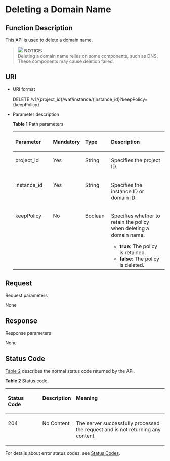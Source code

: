 # Deleting a Domain Name<a name="EN-US_TOPIC_0193631187"></a>

## Function Description<a name="section12424902"></a>

This API is used to delete a domain name.

>![](/images/icon-notice.gif) **NOTICE:**   
>Deleting a domain name relies on some components, such as DNS. These components may cause deletion failed.  

## URI<a name="section44715260"></a>

-   URI format

    DELETE  /v1/\{project\_id\}/waf/instance/\{instance\_id\}?keepPolicy=\{keepPolicy\}

-   Parameter description

    **Table  1**  Path parameters

    <a name="table39367534"></a>
    <table><thead align="left"><tr id="row49918595"><th class="cellrowborder" valign="top" width="25.507449255074494%" id="mcps1.2.5.1.1"><p id="p16874366"><a name="p16874366"></a><a name="p16874366"></a><strong id="b8423192211398"><a name="b8423192211398"></a><a name="b8423192211398"></a>Parameter</strong></p>
    </th>
    <th class="cellrowborder" valign="top" width="17.348265173482652%" id="mcps1.2.5.1.2"><p id="p24646410"><a name="p24646410"></a><a name="p24646410"></a><strong id="b16189237395"><a name="b16189237395"></a><a name="b16189237395"></a>Mandatory</strong></p>
    </th>
    <th class="cellrowborder" valign="top" width="17.348265173482652%" id="mcps1.2.5.1.3"><p id="p50202190"><a name="p50202190"></a><a name="p50202190"></a><strong id="b1269720245393"><a name="b1269720245393"></a><a name="b1269720245393"></a>Type</strong></p>
    </th>
    <th class="cellrowborder" valign="top" width="39.796020397960206%" id="mcps1.2.5.1.4"><p id="p39845619"><a name="p39845619"></a><a name="p39845619"></a><strong id="b1847822510391"><a name="b1847822510391"></a><a name="b1847822510391"></a>Description</strong></p>
    </th>
    </tr>
    </thead>
    <tbody><tr id="row6269729"><td class="cellrowborder" valign="top" width="25.507449255074494%" headers="mcps1.2.5.1.1 "><p id="p38086015"><a name="p38086015"></a><a name="p38086015"></a>project_id</p>
    </td>
    <td class="cellrowborder" valign="top" width="17.348265173482652%" headers="mcps1.2.5.1.2 "><p id="p65068341"><a name="p65068341"></a><a name="p65068341"></a>Yes</p>
    </td>
    <td class="cellrowborder" valign="top" width="17.348265173482652%" headers="mcps1.2.5.1.3 "><p id="p36044268"><a name="p36044268"></a><a name="p36044268"></a>String</p>
    </td>
    <td class="cellrowborder" valign="top" width="39.796020397960206%" headers="mcps1.2.5.1.4 "><p id="p33904587"><a name="p33904587"></a><a name="p33904587"></a>Specifies the project ID.</p>
    </td>
    </tr>
    <tr id="row36705834"><td class="cellrowborder" valign="top" width="25.507449255074494%" headers="mcps1.2.5.1.1 "><p id="p20382553"><a name="p20382553"></a><a name="p20382553"></a>instance_id</p>
    </td>
    <td class="cellrowborder" valign="top" width="17.348265173482652%" headers="mcps1.2.5.1.2 "><p id="p40374085"><a name="p40374085"></a><a name="p40374085"></a>Yes</p>
    </td>
    <td class="cellrowborder" valign="top" width="17.348265173482652%" headers="mcps1.2.5.1.3 "><p id="p49075413"><a name="p49075413"></a><a name="p49075413"></a>String</p>
    </td>
    <td class="cellrowborder" valign="top" width="39.796020397960206%" headers="mcps1.2.5.1.4 "><p id="p15685489"><a name="p15685489"></a><a name="p15685489"></a>Specifies the instance ID or domain ID.</p>
    </td>
    </tr>
    <tr id="row6951680"><td class="cellrowborder" valign="top" width="25.507449255074494%" headers="mcps1.2.5.1.1 "><p id="p26215194"><a name="p26215194"></a><a name="p26215194"></a>keepPolicy</p>
    </td>
    <td class="cellrowborder" valign="top" width="17.348265173482652%" headers="mcps1.2.5.1.2 "><p id="p43055989"><a name="p43055989"></a><a name="p43055989"></a>No</p>
    </td>
    <td class="cellrowborder" valign="top" width="17.348265173482652%" headers="mcps1.2.5.1.3 "><p id="p64983097"><a name="p64983097"></a><a name="p64983097"></a>Boolean</p>
    </td>
    <td class="cellrowborder" valign="top" width="39.796020397960206%" headers="mcps1.2.5.1.4 "><p id="p672111566452"><a name="p672111566452"></a><a name="p672111566452"></a>Specifies whether to retain the policy when deleting a domain name.</p>
    <a name="ul1933512313463"></a><a name="ul1933512313463"></a><ul id="ul1933512313463"><li><strong id="b17569128921"><a name="b17569128921"></a><a name="b17569128921"></a>true</strong>: The policy is retained.</li><li><strong id="b17744181816213"><a name="b17744181816213"></a><a name="b17744181816213"></a>false</strong>: The policy is deleted.</li></ul>
    </td>
    </tr>
    </tbody>
    </table>


## Request<a name="section66893020"></a>

Request parameters

None

## Response<a name="section65166273"></a>

Response parameters

None

## Status Code<a name="section49625546"></a>

[Table 2](#en-us_topic_0148832986_t82c3440f3efb42a38b9d4dc4011a33d0)  describes the normal status code returned by the API.

**Table  2**  Status code

<a name="en-us_topic_0148832986_t82c3440f3efb42a38b9d4dc4011a33d0"></a>
<table><thead align="left"><tr id="en-us_topic_0148832986_r3d6e2f205c444705bdbb9daaac74e575"><th class="cellrowborder" valign="top" width="22%" id="mcps1.2.4.1.1"><p id="en-us_topic_0148832986_af3c4073076f24eca88d94e3fa1effdc6"><a name="en-us_topic_0148832986_af3c4073076f24eca88d94e3fa1effdc6"></a><a name="en-us_topic_0148832986_af3c4073076f24eca88d94e3fa1effdc6"></a>Status Code</p>
</th>
<th class="cellrowborder" valign="top" width="19.41%" id="mcps1.2.4.1.2"><p id="en-us_topic_0148832986_en-us_topic_0144911667_p4531342288"><a name="en-us_topic_0148832986_en-us_topic_0144911667_p4531342288"></a><a name="en-us_topic_0148832986_en-us_topic_0144911667_p4531342288"></a>Description</p>
</th>
<th class="cellrowborder" valign="top" width="58.589999999999996%" id="mcps1.2.4.1.3"><p id="en-us_topic_0148832986_ada185614bba24140995b8123b3e9faa8"><a name="en-us_topic_0148832986_ada185614bba24140995b8123b3e9faa8"></a><a name="en-us_topic_0148832986_ada185614bba24140995b8123b3e9faa8"></a>Meaning</p>
</th>
</tr>
</thead>
<tbody><tr id="en-us_topic_0148832986_rc7b2adc390904a1ba79e303017797786"><td class="cellrowborder" valign="top" width="22%" headers="mcps1.2.4.1.1 "><p id="en-us_topic_0148832986_a93f3895d44bb4226934cc626ac50e37b"><a name="en-us_topic_0148832986_a93f3895d44bb4226934cc626ac50e37b"></a><a name="en-us_topic_0148832986_a93f3895d44bb4226934cc626ac50e37b"></a>204</p>
</td>
<td class="cellrowborder" valign="top" width="19.41%" headers="mcps1.2.4.1.2 "><p id="en-us_topic_0148832986_en-us_topic_0144911667_p7538425819"><a name="en-us_topic_0148832986_en-us_topic_0144911667_p7538425819"></a><a name="en-us_topic_0148832986_en-us_topic_0144911667_p7538425819"></a>No Content</p>
</td>
<td class="cellrowborder" valign="top" width="58.589999999999996%" headers="mcps1.2.4.1.3 "><p id="en-us_topic_0148832986_en-us_topic_0144911667_p369874114414"><a name="en-us_topic_0148832986_en-us_topic_0144911667_p369874114414"></a><a name="en-us_topic_0148832986_en-us_topic_0144911667_p369874114414"></a>The server successfully processed the request and is not returning any content.</p>
</td>
</tr>
</tbody>
</table>

For details about error status codes, see  [Status Codes](status-codes.md).

